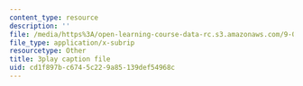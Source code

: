 ```yaml
---
content_type: resource
description: ''
file: /media/https%3A/open-learning-course-data-rc.s3.amazonaws.com/9-00sc-introduction-to-psychology-fall-2011/cd1f897bc6745c229a85139def54968c_kD3CswjYb2E.srt
file_type: application/x-subrip
resourcetype: Other
title: 3play caption file
uid: cd1f897b-c674-5c22-9a85-139def54968c
---
```

